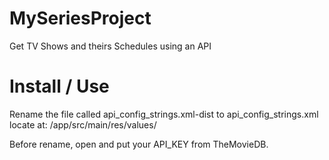 # MySeriesProject
Get TV Shows and theirs Schedules using an API

# Install / Use
Rename the file called api_config_strings.xml-dist to api_config_strings.xml locate at:
/app/src/main/res/values/

Before rename, open and put your API_KEY from TheMovieDB.